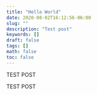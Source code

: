 ```yaml
---
title: "Hello World"
date: 2020-08-02T16:12:56-06:00
slug: ""
description: "Test post"
keywords: []
draft: false
tags: []
math: false
toc: false
---
```

TEST POST

TEST POST